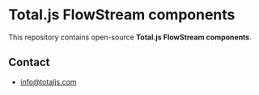 # Total.js FlowStream components

This repository contains open-source __Total.js FlowStream components__.

## Contact

- <info@totaljs.com>

